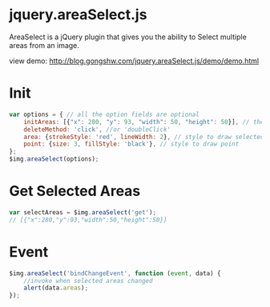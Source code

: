 jquery.areaSelect.js
====================

AreaSelect is a jQuery plugin that gives you the ability to Select multiple areas from an image.

view demo: http://blog.gongshw.com/jquery.areaSelect.js/demo/demo.html

Init
====
```javascript
var options = { // all the option fields are optional
	initAreas: [{"x": 280, "y": 93, "width": 50, "height": 50}], // the initial areas when the plugin load
	deleteMethod: 'click', //or 'doubleClick'
	area: {strokeStyle: 'red', lineWidth: 2}, // style to draw selected areas
	point: {size: 3, fillStyle: 'black'}, // style to draw point
};
$img.areaSelect(options);
```

Get Selected Areas
=================
```javascript
var selectAreas = $img.areaSelect('get');
// [{"x":280,"y":93,"width":50,"height":50}]
```

Event
=====
```javascript
$img.areaSelect('bindChangeEvent', function (event, data) {
	//invoke when selected areas changed
	alert(data.areas);
});
```

